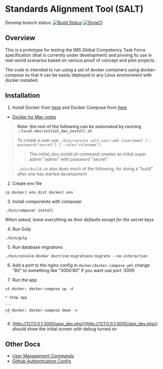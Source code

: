 Standards Alignment Tool (SALT)
===============================

Develop branch status: [![Build Status](https://travis-ci.org/opensalt/opensalt.svg?branch=develop)](https://travis-ci.org/opensalt/opensalt) [![StyleCI](https://styleci.io/repos/72233269/shield?style=flat&branch=develop)](https://styleci.io/repos/72233269)


Overview
--------

This is a prototype for testing the IMS Global Competency Task Force
specification (that is currently under development) and proving its use
in real-world scenarios based on various proof of concept and pilot projects.

The code is intended to run using a set of docker containers using
docker-compose so that it can be easily deployed in any Linux environment
with docker installed.

Installation
------------

1. Install Docker from [here](https://www.docker.com/products/docker)
   and Docker Compose from [here](https://docs.docker.com/compose/install/)
  - [Docker for Mac notes](./DOCKER_FOR_MAC.md)

  > **Note: the rest of the following can be automated by running `./local-dev/initial_dev_install.sh`**

  > To create a user use `./bin/console salt:user:add [username] [--password="secret"] [--role="rolename"]`
  > > The *initial_dev_install.sh* command creates an initial super admin "admin" with password "secret"

  > `./bin/build.sh` also does much of the following, for doing a "build" after one has started development

2. Create env file
  ```
  cp docker/.env.dist docker/.env
  ```

3. Install components with composer
  ```
  ./bin/composer install
  ```
  *When asked, leave everything as their defaults except for the secret keys*

4. Run Gulp
  ```
  ./bin/gulp
  ```

5. Run database migrations
  ```
  ./bin/console-docker doctrine:migrations:migrate --no-interaction
  ```

6. Add a port to the nginx config in `docker/docker-compose.yml` change "80" to something like "3000:80" if you want use port :3000

7. Run the app
  ```
  cd docker; docker-compose up -d
  ```
    * Stop app

    ```
    cd docker; docker-compose down -v
    ```

8. [http://127.0.0.1:3000/app_dev.php/](http://127.0.0.1:3000/app_dev.php/) should show the initial screen with debug turned on


Other Docs
----------

- [User Management Commands](./src/Salt/UserBundle/Resources/doc/Commands.md)
- [Github Authentication Config](./src/GithubFilesBundle/Resources/doc/GithubAuth.md)
